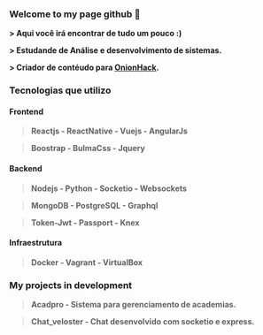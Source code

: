 ### Welcome to my page github 👋 

**> Aqui você irá encontrar de tudo um pouco :)** 

**> Estudande de Análise e desenvolvimento de sistemas.** 

**> Criador de contéudo para **[OnionHack]('onionhack.netlify.app')**.**

### Tecnologias que utilizo

#### Frontend 

> **Reactjs - ReactNative - Vuejs - AngularJs** 

> **Boostrap - BulmaCss - Jquery**

#### Backend

> **Nodejs - Python - Socketio - Websockets** 

> **MongoDB - PostgreSQL - Graphql**

> **Token-Jwt - Passport - Knex** 

#### Infraestrutura

> **Docker - Vagrant - VirtualBox** 

### My projects in development 

> **Acadpro - Sistema para gerenciamento de academias.** 

> **Chat_veloster - Chat desenvolvido com socketio e express.**
